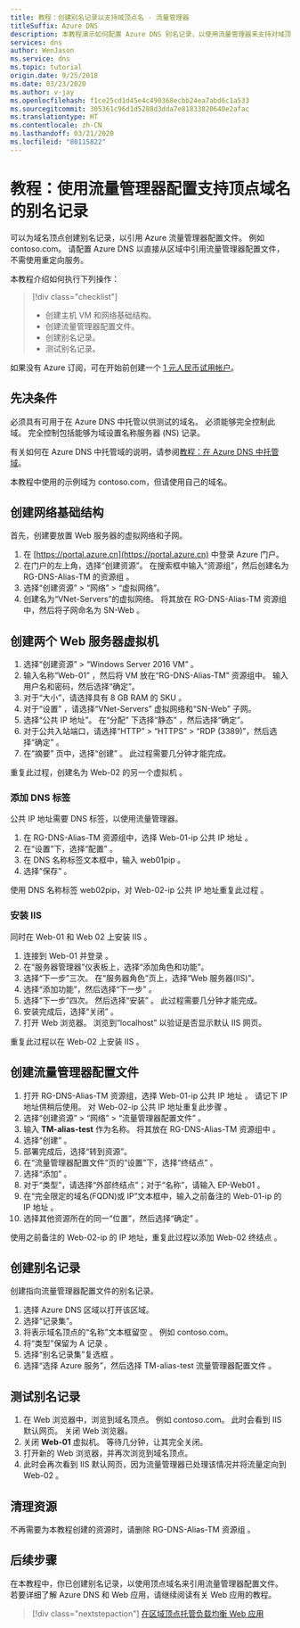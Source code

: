 ```yaml
---
title: 教程：创建别名记录以支持域顶点名 - 流量管理器
titleSuffix: Azure DNS
description: 本教程演示如何配置 Azure DNS 别名记录，以使用流量管理器来支持对域顶点名的使用。
services: dns
author: WenJason
ms.service: dns
ms.topic: tutorial
origin.date: 9/25/2018
ms.date: 03/23/2020
ms.author: v-jay
ms.openlocfilehash: f1ce25cd1d45e4c490368ecbb24ea7abd6c1a533
ms.sourcegitcommit: 305361c96d1d5288d3dda7e81833820640e2afac
ms.translationtype: HT
ms.contentlocale: zh-CN
ms.lasthandoff: 03/21/2020
ms.locfileid: "80115822"
---
```

# <a name="tutorial-configure-an-alias-record-to-support-apex-domain-names-with-traffic-manager"></a>教程：使用流量管理器配置支持顶点域名的别名记录 

可以为域名顶点创建别名记录，以引用 Azure 流量管理器配置文件。 例如 contoso.com。 请配置 Azure DNS 以直接从区域中引用流量管理器配置文件，不需使用重定向服务。 


本教程介绍如何执行下列操作：

> [!div class="checklist"]
> * 创建主机 VM 和网络基础结构。
> * 创建流量管理器配置文件。
> * 创建别名记录。
> * 测试别名记录。


如果没有 Azure 订阅，可在开始前创建一个 [1 元人民币试用帐户](https://azure.microsoft.com/free/?WT.mc_id=A261C142F)。

## <a name="prerequisites"></a>先决条件
必须具有可用于在 Azure DNS 中托管以供测试的域名。 必须能够完全控制此域。 完全控制包括能够为域设置名称服务器 (NS) 记录。

有关如何在 Azure DNS 中托管域的说明，请参阅[教程：在 Azure DNS 中托管域](dns-delegate-domain-azure-dns.md)。

本教程中使用的示例域为 contoso.com，但请使用自己的域名。

## <a name="create-the-network-infrastructure"></a>创建网络基础结构
首先，创建要放置 Web 服务器的虚拟网络和子网。
1. 在 [https://portal.azure.cn](https://portal.azure.cn) 中登录 Azure 门户。
2. 在门户的左上角，选择“创建资源”。  在搜索框中输入“资源组”，然后创建名为 RG-DNS-Alias-TM 的资源组   。
3. 选择“创建资源” > “网络” > “虚拟网络”。   
4. 创建名为“VNet-Servers”的虚拟网络。  将其放在 RG-DNS-Alias-TM 资源组中，然后将子网命名为 SN-Web   。

## <a name="create-two-web-server-virtual-machines"></a>创建两个 Web 服务器虚拟机
1. 选择“创建资源” > “Windows Server 2016 VM”   。
2. 输入名称“Web-01”  ，然后将 VM 放在“RG-DNS-Alias-TM”  资源组中。 输入用户名和密码，然后选择“确定”。 
3. 对于“大小”，请选择具有 8 GB RAM 的 SKU  。
4. 对于“设置”  ，请选择“VNet-Servers”  虚拟网络和“SN-Web”  子网。
5. 选择“公共 IP 地址”。  在“分配”  下选择“静态”  ，然后选择“确定”。 
6. 对于公共入站端口，请选择“HTTP” > “HTTPS” > “RDP (3389)”，然后选择“确定”     。
7. 在“摘要”  页中，选择“创建”  。 此过程需要几分钟才能完成。

重复此过程，创建名为 Web-02 的另一个虚拟机  。

### <a name="add-a-dns-label"></a>添加 DNS 标签
公共 IP 地址需要 DNS 标签，以使用流量管理器。
1. 在 RG-DNS-Alias-TM 资源组中，选择 Web-01-ip 公共 IP 地址   。
2. 在“设置”下，选择“配置”   。
3. 在 DNS 名称标签文本框中，输入 web01pip  。
4. 选择“保存”  。

使用 DNS 名称标签 web02pip，对 Web-02-ip 公共 IP 地址重复此过程   。

### <a name="install-iis"></a>安装 IIS

同时在 Web-01 和 Web 02 上安装 IIS   。

1. 连接到 Web-01 并登录  。
2. 在“服务器管理器”仪表板上，选择“添加角色和功能”。  
3. 选择“下一步”三次。  在“服务器角色”页上，选择“Web 服务器(IIS)”。  
4. 选择“添加功能”，然后选择“下一步”   。
5. 选择“下一步”四次。  然后选择“安装”  。 此过程需要几分钟才能完成。
6. 安装完成后，选择“关闭”  。
7. 打开 Web 浏览器。 浏览到“localhost”  以验证是否显示默认 IIS 网页。

重复此过程以在 Web-02 上安装 IIS  。


## <a name="create-a-traffic-manager-profile"></a>创建流量管理器配置文件

1. 打开 RG-DNS-Alias-TM 资源组，选择 Web-01-ip 公共 IP 地址   。 请记下 IP 地址供稍后使用。 对 Web-02-ip 公共 IP 地址重复此步骤  。
1. 选择“创建资源” > “网络” > “流量管理器配置文件”    。
2. 输入 **TM-alias-test** 作为名称。 将其放在 RG-DNS-Alias-TM 资源组中  。
3. 选择“创建”  。
4. 部署完成后，选择“转到资源”。 
5. 在“流量管理器配置文件”页的“设置”下，选择“终结点”   。
6. 选择“添加”   。
7. 对于“类型”，请选择“外部终结点”；对于“名称”，请输入 EP-Web01     。
8. 在“完全限定的域名(FQDN)或 IP”文本框中，输入之前备注的 Web-01-ip 的 IP 地址   。
9. 选择其他资源所在的同一“位置”，然后选择“确定”   。

使用之前备注的 Web-02-ip 的 IP 地址，重复此过程以添加 Web-02 终结点   。

## <a name="create-an-alias-record"></a>创建别名记录

创建指向流量管理器配置文件的别名记录。

1. 选择 Azure DNS 区域以打开该区域。
2. 选择“记录集”。 
3. 将表示域名顶点的“名称”文本框留空  。 例如 contoso.com。
4. 将“类型”保留为 A 记录   。
5. 选择“别名记录集”复选框  。
6. 选择“选择 Azure 服务”，然后选择 TM-alias-test 流量管理器配置文件   。

## <a name="test-the-alias-record"></a>测试别名记录

1. 在 Web 浏览器中，浏览到域名顶点。 例如 contoso.com。 此时会看到 IIS 默认网页。 关闭 Web 浏览器。
2. 关闭 **Web-01** 虚拟机。 等待几分钟，让其完全关闭。
3. 打开新的 Web 浏览器，并再次浏览到域名顶点。
4. 此时会再次看到 IIS 默认网页，因为流量管理器已处理该情况并将流量定向到 Web-02  。

## <a name="clean-up-resources"></a>清理资源

不再需要为本教程创建的资源时，请删除 RG-DNS-Alias-TM 资源组  。

## <a name="next-steps"></a>后续步骤

在本教程中，你已创建别名记录，以使用顶点域名来引用流量管理器配置文件。 若要详细了解 Azure DNS 和 Web 应用，请继续阅读有关 Web 应用的教程。

> [!div class="nextstepaction"]
> [在区域顶点托管负载均衡 Web 应用](./dns-alias-appservice.md)
